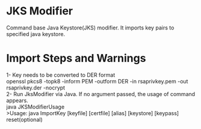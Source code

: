 # JKS Modifier

Command base Java Keystore(JKS) modifier. It imports key pairs to specified java keystore.

# Import Steps and Warnings
1- Key needs to be converted to DER format \
	openssl pkcs8 -topk8 -inform PEM -outform DER -in rsaprivkey.pem -out rsaprivkey.der -nocrypt \
2- Run JksModifier via Java. If no argument passed, the usage of command appears. \
	java JKSModifierUsage \
		>Usage: java ImportKey [keyfile] [certfile] [alias] [keystore] [keypass] reset(optional)

